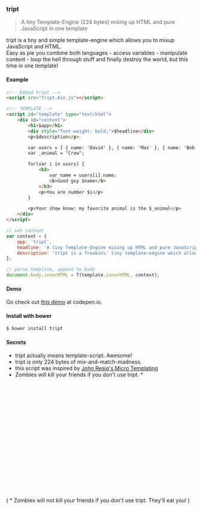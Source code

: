 ### tript

> A tiny Template-Engine (224 bytes) mixing up HTML and pure JavaScript in one template

tript is a tiny and simple template-engine which allows you to mixup JavaScript and HTML.<br>
Easy as pie you combine both languages - access variables - manipulate content - loop the hell through stuff and finally destroy the world, but this time in one template!<br>

#### Example

```html
<!-- Embed tript -->
<script src="tript.min.js"></script>

<!-- TEMPLATE -->
<script id="template" type="text/html">
	<div id="content">
		<h1>$app</h1>
		<div style="font-weight: bold;">$headline</div>
		<p>$description</p>

		var users = [ { name: 'David' }, { name: 'Max' }, { name: 'Bob' } ];
		var _animal = "Crow";

		for(var i in users) {
			<h3>
				var name = users[i].name;
                <b>Good guy $name</b>
			</h3>
			<p>You are number $i</p>
		}

		<p>Your show know: my favorite animal is the $_animal</p>
	</div>
</script>
```

```javascript
// set context
var context = {
	app: 'tript',
	headline: 'A tiny Template-Engine mixing up HTML and pure JavaScript in one template',
	description: 'tript is a freakin\' tiny template-engine which allows you to mixup JavaScript and HTML.',
};

// parse template, append to body
document.body.innerHTML = T(template.innerHTML, context);
```

#### Demo

Go check out [this demo](http://codepen.io/misantronic/pen/ogNbBa) at codepen.io.

#### Install with bower

```bash
$ bower install tript
```


#### Secrets

- tript actually means template-script. Awesome!
- tript is only 224 bytes of mix-and-match-madness.
- this script was inspired by [John Resig's Micro Templating](http://ejohn.org/blog/javascript-micro-templating/)
- Zombies will kill your friends if you don't use tript. *

<br>
<br>
<br>
<br>
<br>
<br>
<br>
<br>
<br>
<br>
<br>
<br>
<br>
<br>
<br>
<br>
<br>

( * Zombies will not kill your friends if you don't use tript. They'll eat you! )